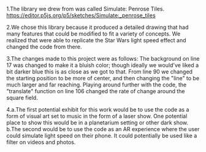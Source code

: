 1.The library we drew from was called Simulate: Penrose Tiles. https://editor.p5js.org/p5/sketches/Simulate:_penrose_tiles

2.We chose this library because it produced a detailed drawing that had many features that could be modified to fit a variety of concepts. We realized that were able to replicate the Star Wars light speed effect and changed the code from there.

3.The changes made to this project were as follows:
The background on line 17 was changed to make it a bluish color; though ideally we would've liked a bit darker blue this is as close as we got to that.
From line 90 we changed the starting position to be more of center, and then changing the "line" to be much larger and far reaching. Playing around further with the code, the "translate" function on line 106 changed the rate of change around the square field.

4.a.The first potential exhibit for this work would be to use the code as a form of visual art set to music in the form of a laser show. One potential place to show this would be in a planetarium setting or other dark show.
  b.The second would be to use the code as an AR experience where the user could simulate light speed on their phone. It could potentially be used like a filter on videos and photos.